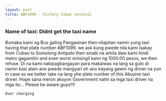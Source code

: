 ```yaml
---
layout: post
title: ABF1099 - Victory Cubao terminal
---
```


### Name of taxi: Didnt get the taxi name

Bumaba kami ng Bus galing Pangasinan then nilapitan namin yung taxi having that plate number ABF1099, we ask kung pwede nila kami isakay from Cubao to Sumolong Antipolo then sinabi na arkila daw kami hindi metro gagamitin and even worst sinisingil kami ng 1000.00 pesos, we then refuse. Di na kami nakipagbangayan para makaiwas na lang sa gulo di namin kasi alam ano pwede mangyari oh ano kayang gawin ng driver na yun in case so we better take na lang yhe plate number of this Abusive taxi driver. Hope sana meron aksyon Government natin sa mga taxi driver na mga ito... Please be aware guys!!!!

```Over charging```
